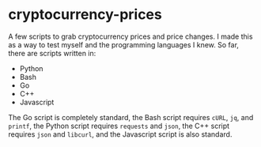 # cryptocurrency-prices
A few scripts to grab cryptocurrency prices and price changes.  I made this as a way to test myself and the programming languages I knew.  So far, there are scripts written in:
- Python
- Bash
- Go
- C++
- Javascript

The Go script is completely standard, the Bash script requires `cURL`, `jq`, and `printf`, the Python script requires `requests` and `json`, the C++ script requires `json` and `libcurl`, and the Javascript script is also standard.
